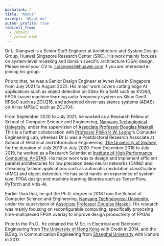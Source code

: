 ```yaml
---
permalink: /
title: "About"
excerpt: "About me"
author_profile: true
redirect_from: 
  - /about/
  - /about.html
---
```


Dr Li Xiangwei is a Senior Staff Engineer at Architecture and System Design Group, Huawei Singapore Research Center (SRC). His work mainly focuses on system-level modeling and domain specific architecture (DSA) design. Please send your CV to li.xiangwei@huawei.com if you are interested in joining his group. 

Prio to that, he was a Senior Design Engineer at Avnet Asia in Singapore from July 2021 to August 2022. His major work covers cutting edge AI applications such as object detection on Xilinx Kria SoM such as KV260, FPGA-based machine learning radio frequency system on Xilinx Gen3 RFSoC such as ZCU216, and advanced driver-assistance systems (ADAS) on Xilinx MPSoC such as ZCU104. 

From September 2020 to July 2021, he worked as a Research Fellow at School of Computer Science and Engineering, [Nanyang Technological University](https://www.ntu.edu.sg/Pages/home.aspx), under the supervision of [Associate Professor Douglas Maskell](https://dr.ntu.edu.sg/cris/rp/rp01059). This is a further collaboration with [Professor Philip H.W. Leong](https://sydney.edu.au/engineering/people/philip.leong.php)'s Computer Engineering Lab, whereas Dr Li was a Postdoctoral Research Associate at School of Electrical and Information Engineering, [The University of Sydney](https://sydney.edu.au/), for the duration of July 2019 to July 2020. From December 2018 to July 2019, he worked as a Research Scientist at [Institute of High Performance Computing, A*STAR](https://www.a-star.edu.sg/ihpc). His major work was to design and implement efficient parallel architectures for low precision deep neural networks (DNNs) and streaming fashion applications such as automatic modulation classification (AMC) and object detection. He has solid hands-on experience of system level FPGA design and machine learning libraries such as TensorFlow, PyTorch and Vitis-AI. 

Earlier than that, he got the Ph.D. degree in 2018 from the School of Computer Science and Engineering, [Nanyang Technological University](https://www.ntu.edu.sg/Pages/home.aspx), under the supervision of [Associate Professor Douglas Maskell](https://dr.ntu.edu.sg/cris/rp/rp01059). His research was mainly focusing on reconfigurable computing, specifically proposing time-multiplexed FPGA overlay to improve design productivity of FPGAs. 

Prior to the Ph.D., he obtained the M.Sc. in Electrical and Electronic Engineering from [The University of Hong Kong](https://www.hku.hk/) with Credit in 2014, and the B.Eng. in Communication Engineering from [Shanghai University](https://www.shu.edu.cn/) with Honors in 2011. 
